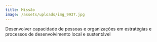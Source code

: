 ```yaml
---
title: Missão
image: /assets/uploads/img_9937.jpg
---
```

Desenvolver capacidade de pessoas e organizações em estratégias e processos de desenvolvimento local e sustentável
